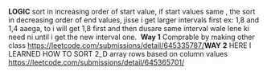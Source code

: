 **LOGIC**
sort in increasing order of start value, if start values same , the sort in decreasing order of end values, jisse i get larger intervals first ex: 1,8 and 1,4 aaega, to i will get 1,8 first and then dusare same interval wale lene ki need ni until i get the new interval one.
​
**Way 1**
Comprable by making other class
https://leetcode.com/submissions/detail/645335787/
​
**WAY 2**
HERE I LEARNED HOW TO SORT 2_D array rows based on column values
https://leetcode.com/submissions/detail/645365701/